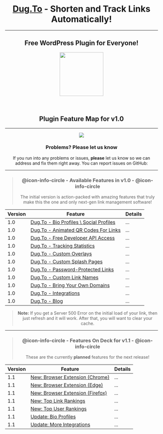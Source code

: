 <div align="center">

# [Dug.To](https://dug.to) - Shorten and Track Links Automatically!
---
## Free WordPress Plugin for Everyone!

<img src="https://i.imgur.com/KldmyMX.gif" align="center" style="height: 144px"/>
<br>
<br>
<br>




## Plugin Feature Map for v1.0  
---

<img src="https://i.imgur.com/Kgd70tb.png" align="center">


### Problems? Please let us know

If you run into any problems or issues, **please** let us know so we can address and fix them right away. You can report issues on GitHub:

---
> ### @icon-info-circle - Available Features in v1.0 - @icon-info-circle
> The initial version is action-packed with amazing features that truly make this the one and only next-gen link management software!

|Version | Feature     | Details      |
|----    | ------ | ---|
|1.0|  [Dug.To - Bio Profiles \ Social Profiles](https://dug.to/) | ... |
|1.0|  [Dug.To - Animated QR Codes For Links](https://dug.to/) | ... |
|1.0|  [Dug.To - Free Developer API Access](https://dug.to/) | ... |
|1.0|  [Dug.To - Tracking Statistics](https://dug.to/) | ... |
|1.0|  [Dug.To - Custom Overlays](https://dug.to/) | ... |
|1.0|  [Dug.To - Custom Splash Pages](https://dug.to/) | ... |
|1.0|  [Dug.To - Password-Protected Links](https://dug.to/) | ... |
|1.0|  [Dug.To - Custom Link Names](https://dug.to/) | ... |
|1.0|  [Dug.To - Bring Your Own Domains](https://dug.to/) | ... |
|1.0|  [Dug.To - Integrations](https://dug.to/) | ... |
|1.0|  [Dug.To - Blog](https://dug.to/) | ... |

> **Note:** If you get a Server 500 Error on the initial  load of your link, then just refresh and it will work. After that, you will want to clear your cache.
---
> ### @icon-info-circle - Features On Deck for v1.1 - @icon-info-circle
> These are the currently **planned** features for the next release!

|Version | Feature     | Details      |
|----    | ------ | ---|
|1.1|  [New: Browser Extension (Chrome)](https://dug.to/) | ... |
|1.1|  [New: Browser Extension (Edge)](https://dug.to/) | ... |
|1.1|  [New: Browser Extension (Firefox)](https://dug.to/) | ... |
|1.1|  [New: Top Link Rankings](https://dug.to/) | ... |
|1.1|  [New: Top User Rankings](https://dug.to/) | ... |
|1.1|  [Update: Bio Profiles](https://dug.to/) | ... |
|1.1|  [Update: More Integrations](https://dug.to/) | ... |




</div>
